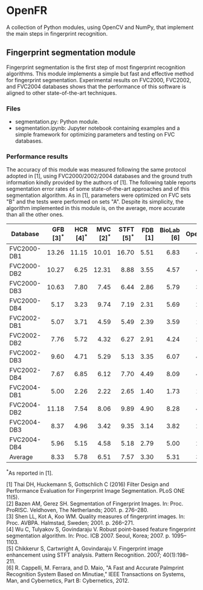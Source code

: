 # OpenFR
A collection of Python modules, using OpenCV and NumPy, that implement the main steps in fingerprint recognition.

## Fingerprint segmentation module
Fingerprint segmentation is the first step of most fingerprint recognition algorithms. This module implements a simple but fast and effective method for fingerprint segmentation. Experimental results on FVC2000, FVC2002, and FVC2004 databases shows that the performance of this software is aligned to other state-of-the-art techniques.

### Files
- segmentation.py: Python module.
- segmentation.ipynb: Jupyter notebook containing examples and a simple framework for optimizing parameters and testing on FVC databases.

### Performance results
The accuracy of this module was measured following the same protocol adopted in \[1\], using FVC2000/2002/2004 databases and the ground truth information kindly provided by the authors of \[1\]. The following table reports segmentation error rates of some state-of-the-art approaches and of this segmentation algorithm. As in \[1\], parameters were optimized on FVC sets "B" and the tests were performed on sets "A".
Despite its simplicity, the algorithm implemented in this module is, on the average, more accurate than all the other ones.

| Database | GFB [3]<sup>*</sup> | HCR [4]<sup>*</sup> | MVC [2]<sup>*</sup> | STFT [5]<sup>*</sup> | FDB [1] | BioLab [6] | OpenFR |
| --- | ---:| ---:| ---:| ---:| ---:| ---:| ---:|
| FVC2000-DB1 | 13.26 | 11.15 | 10.01 | 16.70 |  5.51 | 6.83 | 4.71	|
| FVC2000-DB2 | 10.27 |  6.25 | 12.31 |  8.88 |  3.55 | 4.57 | 4.14	|
| FVC2000-DB3 | 10.63 |  7.80 |  7.45 |  6.44 |  2.86 | 5.79 | 3.73	|
| FVC2000-DB4 |  5.17 |  3.23 |  9.74 |  7.19 |  2.31 | 5.69 | 2.35	|
| FVC2002-DB1 |  5.07 |  3.71 |  4.59 |  5.49 |  2.39 | 3.59 | 1.99	|
| FVC2002-DB2 |  7.76 |  5.72 |  4.32 |  6.27 |  2.91 | 4.24 | 2.75	|
| FVC2002-DB3 |  9.60 |  4.71 |  5.29 |  5.13 |  3.35 | 6.07 | 4.12	|
| FVC2002-DB4 |  7.67 |  6.85 |  6.12 |  7.70 |  4.49 | 8.09 | 4.08	|
| FVC2004-DB1 |  5.00 |  2.26 |  2.22 |  2.65 |  1.40 | 1.73 | 1.09	|
| FVC2004-DB2 | 11.18 |  7.54 |  8.06 |  9.89 |  4.90 | 8.28 | 4.03	|
| FVC2004-DB3 |  8.37 |  4.96 |  3.42 |  9.35 |  3.14 | 3.82 | 2.50	|
| FVC2004-DB4 |  5.96 |  5.15 |  4.58 |  5.18 |  2.79 | 5.00 | 2.80	|
| Average     |  8.33 |  5.78 |  6.51 |  7.57 |  3.30 | 5.31 | 3.19 |

<sup>*</sup>As reported in [1].

[1] Thai DH, Huckemann S, Gottschlich C (2016) Filter Design and Performance Evaluation for Fingerprint Image Segmentation. PLoS ONE 11(5).  
[2] Bazen AM, Gerez SH. Segmentation of Fingerprint Images. In: Proc. ProRISC. Veldhoven, The Netherlands; 2001. p. 276–280.  
[3] Shen LL, Kot A, Koo WM. Quality measures of fingerprint images. In: Proc. AVBPA. Halmstad, Sweden; 2001. p. 266–271.  
[4] Wu C, Tulyakov S, Govindaraju V. Robust point-based feature fingerprint segmentation algorithm. In: Proc. ICB 2007. Seoul, Korea; 2007. p. 1095–1103.  
[5] Chikkerur S, Cartwright A, Govindaraju V. Fingerprint image enhancement using STFT analysis. Pattern Recognition. 2007; 40(1):198–211.  
[6] R. Cappelli, M. Ferrara, and D. Maio, "A Fast and Accurate Palmprint Recognition System Based on Minutiae," IEEE Transactions on Systems, Man, and Cybernetics, Part B: Cybernetics, 2012.  

